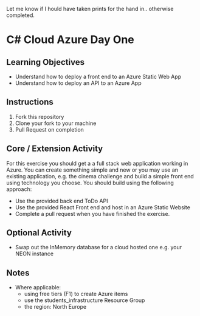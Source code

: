 Let me know if I hould have taken prints for the hand in.. otherwise completed.

# C# Cloud Azure Day One

## Learning Objectives

- Understand how to deploy a front end to an Azure Static Web App
- Understand how to deploy an API to an Azure App

## Instructions

1. Fork this repository
2. Clone your fork to your machine
3. Pull Request on completion


## Core / Extension Activity

For this exercise you should get a a full stack web application working in Azure. You can create something simple and new or you may use an existing application, e.g. the cinema challenge and build a simple front end using technology you choose. You should build using the following approach:

- Use the provided back end ToDo API 
- Use the provided React Front end and host in an Azure Static Website
- Complete a pull request when you have finished the exercise. 


## Optional Activity

- Swap out the InMemory database for a cloud hosted one e.g. your NEON instance

## Notes

- Where applicable: 
	- using free tiers (F1) to create Azure items
	- use the students_infrastructure Resource Group 
	- the region: North Europe


